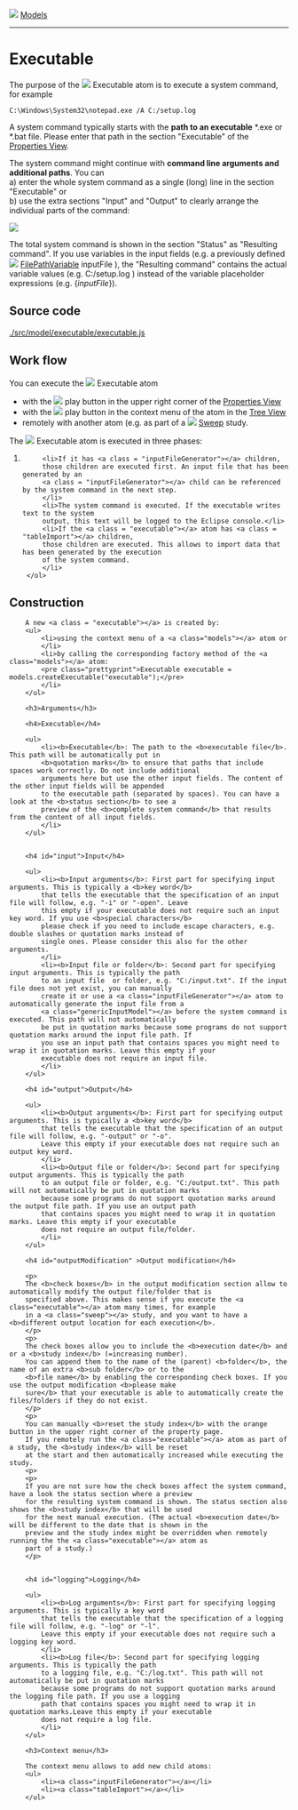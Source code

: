 ![](../../../../icons/models.png) [Models](../models.md)

----

# Executable
		
The purpose of the ![](../../../../icons/run.png) Executable atom is to execute a system command, for example

```
C:\Windows\System32\notepad.exe /A C:/setup.log 
```

A system command typically starts with the **path to an executable** \*.exe or \*.bat file. Please enter that path in the section "Executable" of the [Properties View](../../../views/propertiesView.md). 

The system command might continue with **command line arguments and additional paths**. You can<br>
a) enter the whole system command as a single (long) line in the section "Executable" or<br> 
b) use the extra sections "Input" and "Output" to clearly arrange the individual parts of the command:
	
![](../../../images/executable.png)

The total system command is shown in the section "Status" as "Resulting command". If you use variables in the input fields (e.g. a previously defined ![](../../../../icons/filePath.png) [FilePathVariable](../../variable/field/filePathVariable.md) inputFile ), the "Resulting command" contains the actual variable values (e.g. C:/setup.log ) instead of the variable placeholder expressions (e.g. {$inputFile$}). 
		
## Source code

[./src/model/executable/executable.js](../../../../src/model/executable/executable.js)
		
## Work flow	

You can execute the ![](../../../../icons/run.png) Executable atom  
* with the ![](../../../../icons/run.png) play button in the upper right corner of the [Properties View](../../../views/propertiesView.md)
* with the ![](../../../../icons/run.png) play button in the context menu of the atom in the [Tree View](../../../views/treeView.md)
* remotely with another atom (e.g. as part of a ![](../../../../icons/sweep.png) [Sweep]() study. 


The ![](../../../../icons/run.png) Executable atom is executed in three phases: 
		
1. 
			<li>If it has <a class = "inputFileGenerator"></a> children, 
			those children are executed first. An input file that has been generated by an 
			<a class = "inputFileGenerator"></a> child can be referenced by the system command in the next step.  
			</li>
			<li>The system command is executed. If the executable writes text to the system
			output, this text will be logged to the Eclipse console.</li>
			<li>If the <a class = "executable"></a> atom has <a class = "tableImport"></a> children, 
			those children are executed. This allows to import data that has been generated by the execution 
			of the system command.   
			</li>
		</ol>
				
## Construction
		
		A new <a class = "executable"></a> is created by: 
		<ul>
			<li>using the context menu of a <a class="models"></a> atom or
			</li>
			<li>by calling the corresponding factory method of the <a class="models"></a> atom:	
			<pre class="prettyprint">Executable executable = models.createExecutable("executable");</pre>	     
			</li>
		</ul>
		
		<h3>Arguments</h3>
		
		<h4>Executable</h4>
		
		<ul>
			<li><b>Executable</b>: The path to the <b>executable file</b>. This path will be automatically put in 
			<b>quotation marks</b> to ensure that paths that include spaces work correctly. Do not include additional
			arguments here but use the other input fields. The content of the other input fields will be appended 
			to the executable path (separated by spaces). You can have a look at the <b>status section</b> to see a
			preview of the <b>complete system command</b> that results from the content of all input fields.  
			</li>			
		</ul>
			
		
		<h4 id="input">Input</h4>
		
		<ul>
			<li><b>Input arguments</b>: First part for specifying input arguments. This is typically a <b>key word</b>
			that tells the executable that the specification of an input file will follow, e.g. "-i" or "-open". Leave 
			this empty if your executable does not require such an input key word. If you use <b>special characters</b>
			please check if you need to include escape characters, e.g. double slashes or quotation marks instead of
			single ones. Please consider this also for the other arguments.
			</li>
			<li><b>Input file or folder</b>: Second part for specifying input arguments. This is typically the path
			to an input file  or folder, e.g. "C:/input.txt". If the input file does not yet exist, you can manually 
			create it or use a <a class="inputFileGenerator"></a> atom to automatically generate the input file from a 
			<a class="genericInputModel"></a> before the system command is executed. This path will not automatically
			be put in quotation marks because some programs do not support quotation marks around the input file path. If
			you use an input path that contains spaces you might need to wrap it in quotation marks. Leave this empty if your
			executable does not require an input file.   	     
			</li>
		</ul>
		
		<h4 id="output">Output</h4>
		
		<ul>
			<li><b>Output arguments</b>: First part for specifying output arguments. This is typically a <b>key word</b>
			that tells the executable that the specification of an output file will follow, e.g. "-output" or "-o". 
			Leave this empty if your executable does not require such an output key word.  
			</li>
			<li><b>Output file or folder</b>: Second part for specifying output arguments. This is typically the path
			to an output file or folder, e.g. "C:/output.txt". This path will not automatically be put in quotation marks 
			because some programs do not support quotation marks around the output file path. If you use an output path
			that contains spaces you might need to wrap it in quotation marks. Leave this empty if your executable 
			does not require an output file/folder.   	     
			</li>
		</ul>
		
		<h4 id="outputModification" >Output modification</h4>
		
		<p>
		The <b>check boxes</b> in the output modification section allow to automatically modify the output file/folder that is
		specified above. This makes sense if you execute the <a class="executable"></a> atom many times, for example
		in a <a class="sweep"></a> study, and you want to have a <b>different output location for each execution</b>.
		</p>
		<p>
		The check boxes allow you to include the <b>execution date</b> and or a <b>study index</b> (=increasing number). 
		You can append them to the name of the (parent) <b>folder</b>, the name of an extra <b>sub folder</b> or to the 
		<b>file name</b> by enabling the corresponding check boxes. If you use the output modification <b>please make
		sure</b> that your executable is able to automatically create the files/folders if they do not exist. 
		</p>
		<p>
		You can manually <b>reset the study index</b> with the orange button in the upper right corner of the property page. 
		If you remotely run the <a class="executable"></a> atom as part of a study, the <b>study index</b> will be reset
		at the start and then automatically increased while executing the study.       
		<p>
		<p>
		If you are not sure how the check boxes affect the system command, have a look the status section where a preview
		for the resulting system command is shown. The status section also shows the <b>study index</b> that will be used 
		for the next manual execution. (The actual <b>execution date</b> will be different to the date that is shown in the 
		preview and the study index might be overridden when remotely running the the <a class="executable"></a> atom as 
		part of a study.)  
		</p>
		
		
		<h4 id="logging">Logging</h4>
		
		<ul>
			<li><b>Log arguments</b>: First part for specifying logging arguments. This is typically a key word
			that tells the executable that the specification of a logging file will follow, e.g. "-log" or "-l". 
			Leave this empty if your executable does not require such a logging key word.  
			</li>
			<li><b>Log file</b>: Second part for specifying logging arguments. This is typically the path
			to a logging file, e.g. "C:/log.txt". This path will not automatically be put in quotation marks 
			because some programs do not support quotation marks around the logging file path. If you use a logging
			path that contains spaces you might need to wrap it in quotation marks.Leave this empty if your executable
			does not require a log file.   	     
			</li>
		</ul>
				
		<h3>Context menu</h3>
	
		The context menu allows to add new child atoms: 
		<ul>		
			<li><a class="inputFileGenerator"></a></li>
			<li><a class="tableImport"></a></li>		
		</ul>
		
	
</body>
